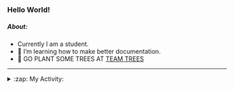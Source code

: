 ### Hello World!

##### About:
- Currently I am a student.
- 🌱 I’m learning how to make better documentation.
- 🌱 GO PLANT SOME TREES AT [TEAM TREES](https://teamtrees.org/)

---
<details>
  <summary>:zap: My Activity:</summary>
  
<!--START_SECTION:waka-->
![Code Time](http://img.shields.io/badge/Code%20Time-1%2C121%20hrs%2033%20mins-blue)

**I'm a Night 🦉** 

```text
🌞 Morning                1596 commits        ██░░░░░░░░░░░░░░░░░░░░░░░   09.77 % 
🌆 Daytime                5557 commits        █████████░░░░░░░░░░░░░░░░   34.03 % 
🌃 Evening                4634 commits        ███████░░░░░░░░░░░░░░░░░░   28.38 % 
🌙 Night                  4543 commits        ███████░░░░░░░░░░░░░░░░░░   27.82 % 
```
📅 **I'm Most Productive on Wednesday** 

```text
Monday                   2368 commits        ████░░░░░░░░░░░░░░░░░░░░░   14.50 % 
Tuesday                  2042 commits        ███░░░░░░░░░░░░░░░░░░░░░░   12.50 % 
Wednesday                3917 commits        ██████░░░░░░░░░░░░░░░░░░░   23.99 % 
Thursday                 2140 commits        ███░░░░░░░░░░░░░░░░░░░░░░   13.10 % 
Friday                   1619 commits        ██░░░░░░░░░░░░░░░░░░░░░░░   09.91 % 
Saturday                 1451 commits        ██░░░░░░░░░░░░░░░░░░░░░░░   08.89 % 
Sunday                   2793 commits        ████░░░░░░░░░░░░░░░░░░░░░   17.10 % 
```


📊 **This Week I Spent My Time On** 

```text
🔥 Editors: 
VS Code                  7 hrs 8 mins        █████████████████████████   100.00 % 

🐱‍💻 Projects: 
praise                   7 hrs 7 mins        █████████████████████████   99.60 % 
CSF22                    1 min               ░░░░░░░░░░░░░░░░░░░░░░░░░   00.40 % 
```


 Last Updated on 11/05/2023 18:08:14 UTC
<!--END_SECTION:waka-->
</details>
